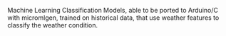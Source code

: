 Machine Learning Classification Models, able to be ported to Arduino/C with micromlgen, trained on historical data, that use weather features to classify the weather condition.
